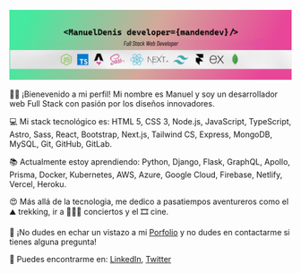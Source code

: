 ![image](https://github.com/ManuelDenisDev/ManuelDenisDev/blob/99119701fba8ea5e02ab7ba1c3e52a56b2bc270e/ManuelDenisDev-Header.png)

👋🏻 ¡Bienevenido a mi perfil! Mi nombre es Manuel y soy un desarrollador web Full Stack con pasión por los diseños innovadores.

💻 Mi stack tecnológico es: HTML 5, CSS 3, Node.js, JavaScript, TypeScript, Astro, Sass, React, Bootstrap, Next.js, Tailwind CS, Express, MongoDB, MySQL, Git, GitHub, GitLab.

📚 Actualmente estoy aprendiendo: Python, Django, Flask, GraphQL, Apollo, Prisma, Docker, Kubernetes, AWS, Azure, Google Cloud, Firebase, Netlify, Vercel, Heroku.

😍 Más allá de la tecnologia, me dedico a pasatiempos aventureros como el ⛰️ trekking, ir a 👨🏻‍🎤 conciertos y el 🎞️ cine.

🌱 ¡No dudes en echar un vistazo a mi [Porfolio](https://manueldenis.netlify.app/) y no dudes en contactarme si tienes alguna pregunta!

🔗 Puedes encontrarme en: [LinkedIn](https://www.linkedin.com/in/manuel-den%C3%ADs-dev/), [Twitter](https://twitter.com/ManuelDenisDev)
